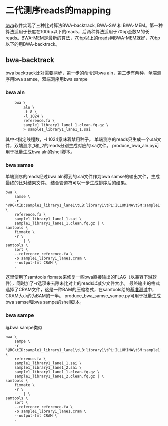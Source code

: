 # 二代测序reads的mapping
[bwa](https://github.com/lh3/bwa)软件实现了三种比对算法BWA-backtrack, BWA-SW 和 BWA-MEM。第一种算法适用于长度在100bp以下的reads，后两种算法适用于70bp至数M的长reads。BWA-MEM是最新的算法，70bp以上的reads用BWA-MEM就好，70bp以下的用BWA-backtrack。
## bwa-backtrack
bwa backtrack比对需要两步，第一步的命令是bwa aln，第二步有两种，单端测序用bwa samse，双端测序用bwa sampe
### bwa aln
```
    bwa \
        aln \
        -t 8 \
        -l 1024 \
        reference.fa \
        sample1_library1_lane1_1.clean.fq.gz \
        > sample1_library1_lane1_1.sai
```
其中-t指定线程数，-l 1024意味着禁用种子。
单端测序的reads只生成一个.sai文件，双端测序_1和_2的reads分别生成对应的.sai文件。
produce_bwa_aln.py可用于批量生成bwa aln的shell脚本。
### bwa samse
单端测序的reads经过bwa aln得到的.sai文件作为bwa samse的输出文件，生成最终的比对结果文件。
结合管道符可以一步生成排序后的结果。
```
bwa \
    samse \
    -r '@RG\tID:sample1_library1_lane1\tLB:library1\tPL:ILLUMINA\tSM:sample1' \
    reference.fa \
    sample1_library1_lane1_1.sai \
    sample1_library1_lane1_1.clean.fq.gz | \
samtools \
    fixmate \
    -r \
    - - | \
samtools \
    sort \
    --reference reference.fa \   
    -o sample1_library1_lane1.cram \
    --output-fmt CRAM \
    -
```
这里使用了samtools fixmate来修复一些bwa直接输出的FLAG（以兼容下游软件），同时加了-r选项来去除未比对上的reads以减少文件大小。
最终输出的格式选择了CRAM文件，这是一种BAM的压缩格式，在samtools给的[基准测试](http://www.htslib.org/benchmarks/CRAM.html)中，CRAM大小约为BAM的一半。
produce_bwa_samse_sampe.py可用于批量生成bwa samse和bwa sampe的shell脚本。
### bwa sampe
与bwa sampe类似
```
bwa \
    sampe \
    -r '@RG\tID:sample1_library1_lane1\tLB:library1\tPL:ILLUMINA\tSM:sample1' \
    reference.fa \
    sample1_library1_lane1_1.sai \
    sample1_library1_lane1_2.sai \
    sample1_library1_lane1_1.clean.fq.gz \
    sample1_library1_lane1_2.clean.fq.gz | \
samtools \
    fixmate \
    -r \
    - - | \
samtools \
    sort \
    --reference reference.fa \   
    -o sample1_library1_lane1.cram \
    --output-fmt CRAM \
    -
```
